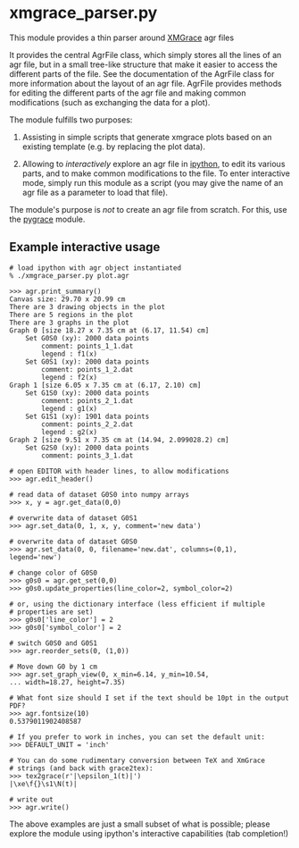 # xmgrace_parser.py

This module provides a thin parser around [XMGrace][1] agr files

It provides the central AgrFile class, which simply stores all the lines
of an agr file, but in a small tree-like structure that make it easier to
access the different parts of the file. See the documentation of the
AgrFile class for more information about the layout of an agr file.
AgrFile provides methods for editing the different parts of the agr file
and making common modifications (such as exchanging the data for a plot).

The module fulfills two purposes:

1) Assisting in simple scripts that generate xmgrace plots based on an
   existing template (e.g. by replacing the plot data).

2) Allowing to *interactively* explore an agr file in [ipython][2], to edit its
   various parts, and to make common modifications to the file. To enter
   interactive mode, simply run this module as a script (you may give the
   name of an agr file as a parameter to load that file).

The module's purpose is *not* to create an agr file from scratch. For this,
use the [pygrace][3] module.

[1]: http://plasma-gate.weizmann.ac.il/Grace/
[2]: http://ipython.org
[3]: http://pygrace.github.io

## Example interactive usage ##

    # load ipython with agr object instantiated
    % ./xmgrace_parser.py plot.agr

    >>> agr.print_summary()
    Canvas size: 29.70 x 20.99 cm
    There are 3 drawing objects in the plot
    There are 5 regions in the plot
    There are 3 graphs in the plot
    Graph 0 [size 18.27 x 7.35 cm at (6.17, 11.54) cm]
        Set G0S0 (xy): 2000 data points
            comment: points_1_1.dat
            legend : f1(x)
        Set G0S1 (xy): 2000 data points
            comment: points_1_2.dat
            legend : f2(x)
    Graph 1 [size 6.05 x 7.35 cm at (6.17, 2.10) cm]
        Set G1S0 (xy): 2000 data points
            comment: points_2_1.dat
            legend : g1(x)
        Set G1S1 (xy): 1901 data points
            comment: points_2_2.dat
            legend : g2(x)
    Graph 2 [size 9.51 x 7.35 cm at (14.94, 2.099028.2) cm]
        Set G2S0 (xy): 2000 data points
            comment: points_3_1.dat

    # open EDITOR with header lines, to allow modifications
    >>> agr.edit_header()

    # read data of dataset G0S0 into numpy arrays
    >>> x, y = agr.get_data(0,0)

    # overwrite data of dataset G0S1
    >>> agr.set_data(0, 1, x, y, comment='new data')

    # overwrite data of dataset G0S0
    >>> agr.set_data(0, 0, filename='new.dat', columns=(0,1), legend='new')

    # change color of G0S0
    >>> g0s0 = agr.get_set(0,0)
    >>> g0s0.update_properties(line_color=2, symbol_color=2)

    # or, using the dictionary interface (less efficient if multiple
    # properties are set)
    >>> g0s0['line_color'] = 2
    >>> g0s0['symbol_color'] = 2

    # switch G0S0 and G0S1
    >>> agr.reorder_sets(0, (1,0))

    # Move down G0 by 1 cm
    >>> agr.set_graph_view(0, x_min=6.14, y_min=10.54,
    ... width=18.27, height=7.35)

    # What font size should I set if the text should be 10pt in the output PDF?
    >>> agr.fontsize(10)
    0.5379011902408587

    # If you prefer to work in inches, you can set the default unit:
    >>> DEFAULT_UNIT = 'inch'

    # You can do some rudimentary conversion between TeX and XmGrace
    # strings (and back with grace2tex):
    >>> tex2grace(r'|\epsilon_1(t)|')
    |\xe\f{}\s1\N(t)|

    # write out
    >>> agr.write()


The above examples are just a small subset of what is possible; please
explore the module using ipython's interactive capabilities (tab
completion!)

